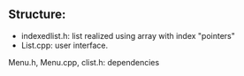 <h2>Structure:</h2>
<ul>
  <li>indexedlist.h: list realized using array with index "pointers"
  <li>List.cpp: user interface.
</ul>
Menu.h, Menu.cpp, clist.h: dependencies
